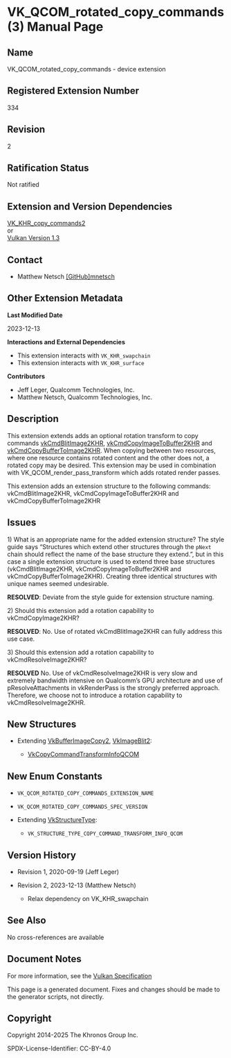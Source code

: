 # VK\_QCOM\_rotated\_copy\_commands(3) Manual Page

## Name

VK\_QCOM\_rotated\_copy\_commands - device extension



## [](#_registered_extension_number)Registered Extension Number

334

## [](#_revision)Revision

2

## [](#_ratification_status)Ratification Status

Not ratified

## [](#_extension_and_version_dependencies)Extension and Version Dependencies

[VK\_KHR\_copy\_commands2](https://registry.khronos.org/vulkan/specs/latest/man/html/VK_KHR_copy_commands2.html)  
or  
[Vulkan Version 1.3](#versions-1.3)

## [](#_contact)Contact

- Matthew Netsch [\[GitHub\]mnetsch](https://github.com/KhronosGroup/Vulkan-Docs/issues/new?body=%5BVK_QCOM_rotated_copy_commands%5D%20%40mnetsch%0A%2AHere%20describe%20the%20issue%20or%20question%20you%20have%20about%20the%20VK_QCOM_rotated_copy_commands%20extension%2A)

## [](#_other_extension_metadata)Other Extension Metadata

**Last Modified Date**

2023-12-13

**Interactions and External Dependencies**

- This extension interacts with `VK_KHR_swapchain`
- This extension interacts with `VK_KHR_surface`

**Contributors**

- Jeff Leger, Qualcomm Technologies, Inc.
- Matthew Netsch, Qualcomm Technologies, Inc.

## [](#_description)Description

This extension extends adds an optional rotation transform to copy commands [vkCmdBlitImage2KHR](https://registry.khronos.org/vulkan/specs/latest/man/html/vkCmdBlitImage2KHR.html), [vkCmdCopyImageToBuffer2KHR](https://registry.khronos.org/vulkan/specs/latest/man/html/vkCmdCopyImageToBuffer2KHR.html) and [vkCmdCopyBufferToImage2KHR](https://registry.khronos.org/vulkan/specs/latest/man/html/vkCmdCopyBufferToImage2KHR.html). When copying between two resources, where one resource contains rotated content and the other does not, a rotated copy may be desired. This extension may be used in combination with VK\_QCOM\_render\_pass\_transform which adds rotated render passes.

This extension adds an extension structure to the following commands: vkCmdBlitImage2KHR, vkCmdCopyImageToBuffer2KHR and vkCmdCopyBufferToImage2KHR

## [](#_issues)Issues

1\) What is an appropriate name for the added extension structure? The style guide says “Structures which extend other structures through the `pNext` chain should reflect the name of the base structure they extend.”, but in this case a single extension structure is used to extend three base structures (vkCmdBlitImage2KHR, vkCmdCopyImageToBuffer2KHR and vkCmdCopyBufferToImage2KHR). Creating three identical structures with unique names seemed undesirable.

**RESOLVED**: Deviate from the style guide for extension structure naming.

2\) Should this extension add a rotation capability to vkCmdCopyImage2KHR?

**RESOLVED**: No. Use of rotated vkCmdBlitImage2KHR can fully address this use case.

3\) Should this extension add a rotation capability to vkCmdResolveImage2KHR?

**RESOLVED** No. Use of vkCmdResolveImage2KHR is very slow and extremely bandwidth intensive on Qualcomm’s GPU architecture and use of pResolveAttachments in vkRenderPass is the strongly preferred approach. Therefore, we choose not to introduce a rotation capability to vkCmdResolveImage2KHR.

## [](#_new_structures)New Structures

- Extending [VkBufferImageCopy2](https://registry.khronos.org/vulkan/specs/latest/man/html/VkBufferImageCopy2.html), [VkImageBlit2](https://registry.khronos.org/vulkan/specs/latest/man/html/VkImageBlit2.html):
  
  - [VkCopyCommandTransformInfoQCOM](https://registry.khronos.org/vulkan/specs/latest/man/html/VkCopyCommandTransformInfoQCOM.html)

## [](#_new_enum_constants)New Enum Constants

- `VK_QCOM_ROTATED_COPY_COMMANDS_EXTENSION_NAME`
- `VK_QCOM_ROTATED_COPY_COMMANDS_SPEC_VERSION`
- Extending [VkStructureType](https://registry.khronos.org/vulkan/specs/latest/man/html/VkStructureType.html):
  
  - `VK_STRUCTURE_TYPE_COPY_COMMAND_TRANSFORM_INFO_QCOM`

## [](#_version_history)Version History

- Revision 1, 2020-09-19 (Jeff Leger)
- Revision 2, 2023-12-13 (Matthew Netsch)
  
  - Relax dependency on VK\_KHR\_swapchain

## [](#_see_also)See Also

No cross-references are available

## [](#_document_notes)Document Notes

For more information, see the [Vulkan Specification](https://registry.khronos.org/vulkan/specs/latest/html/vkspec.html#VK_QCOM_rotated_copy_commands)

This page is a generated document. Fixes and changes should be made to the generator scripts, not directly.

## [](#_copyright)Copyright

Copyright 2014-2025 The Khronos Group Inc.

SPDX-License-Identifier: CC-BY-4.0